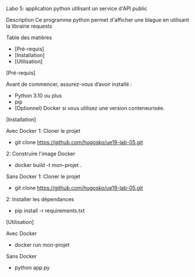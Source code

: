 Labo 5: application python utilisant un service d'API public

Description
Ce programme python permet d'afficher une blague en utilisant la librairie requests

Table des matières
- [Pré-requis]
- [Installation]
- [Utilisation]


[Pré-requis]

Avant de commencer, assurez-vous d’avoir installé :
- Python 3.10 ou plus
- pip
- (Optionnel) Docker si vous utilisez une version conteneurisée.


[Installation]

Avec Docker
1: Cloner le projet 
- git clone https://github.com/hugosko/ue19-lab-05.git

2: Construire l'image Docker
- docker build -t mon-projet .

Sans Docker
1: Cloner le projet 
- git clone https://github.com/hugosko/ue19-lab-05.git

2: Installer les dépendances
- pip install -r requirements.txt


[Utilisation]

Avec Docker
- docker run mon-projet

Sans Docker
- python app.py

